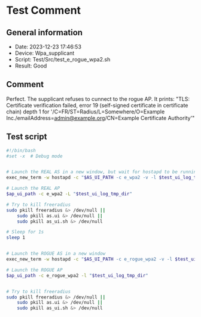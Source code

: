 # Test Comment

## General information

- Date:       2023-12-23 17:46:53
- Device:     Wpa_supplicant
- Script:     Test/Src/test_e_rogue_wpa2.sh
- Result:     Good

## Comment

Perfect. The supplicant refuses to cunnect to the rogue AP. It prints: "TLS: Certificate verification failed, error 19 (self-signed certificate in certificate chain) depth 1 for '/C=FR/ST=Radius/L=Somewhere/O=Example Inc./emailAddress=admin@example.org/CN=Example Certificate Authority'"

## Test script

```bash
#!/bin/bash
#set -x  # Debug mode


# Launch the REAL AS in a new window, but wait for hostapd to be running
exec_new_term -w hostapd -c "$AS_UI_PATH -c e_wpa2 -v -l $test_ui_log_tmp_dir"

# Launch the REAL AP
$ap_ui_path -c e_wpa2 -L "$test_ui_log_tmp_dir"

# Try to kill freeradius
sudo pkill freeradius &> /dev/null ||
    sudo pkill as.ui &> /dev/null ||
    sudo pkill as_ui.sh &> /dev/null

# Sleep for 1s
sleep 1


# Launch the ROGUE AS in a new window
exec_new_term -w hostapd -c "$AS_UI_PATH -c e_rogue_wpa2 -v -l $test_ui_log_tmp_dir"

# Launch the ROGUE AP
$ap_ui_path -c e_rogue_wpa2 -l "$test_ui_log_tmp_dir"


# Try to kill freeradius
sudo pkill freeradius &> /dev/null ||
    sudo pkill as.ui &> /dev/null ||
    sudo pkill as_ui.sh &> /dev/null
```
